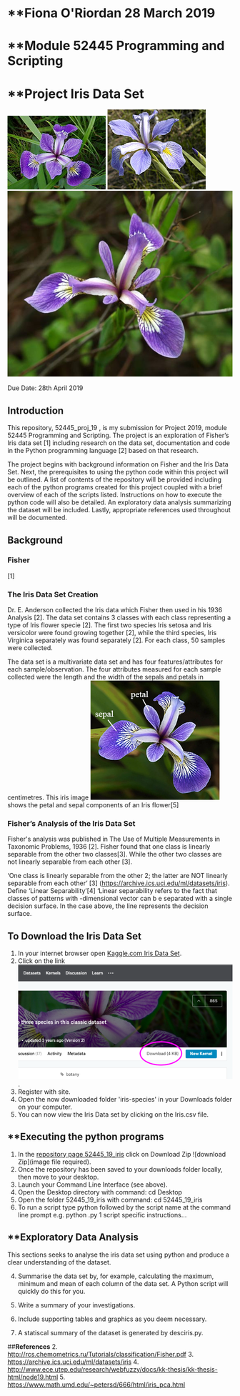 # **Fiona O'Riordan 28 March 2019
# **Module 52445 Programming and Scripting
# **Project Iris Data Set

![versicolor image](https://github.com/fionaoriordan/52445_19_iris/blob/master/220px-Iris_versicolor_3.jpg)
![virginica image](https://github.com/fionaoriordan/52445_19_iris/blob/master/220px-Iris_virginica.jpg)
![setosa image](https://github.com/fionaoriordan/52445_19_iris/blob/master/setosaimage.jpg)

Due Date: 28th April 2019

## **Introduction**
This repository, 52445_proj_19 , is my submission for Project 2019, module 52445 Programming and Scripting.  The project is an exploration of Fisher’s Iris data set [1] including research on the data set, documentation and code in the Python programming language [2] based on that research.  

The project begins with background information on Fisher and the Iris Data Set.  Next, the prerequisites to using the python code within this project will be outlined. A list of contents of the repository will be provided including each of the python programs created for this project coupled with a brief overview of each of the scripts listed.  Instructions on how to execute the python code will also be detailed.  An exploratory data analysis summarizing the dataset will be included.  Lastly, appropriate references used throughout will be documented.


## **Background**

### **Fisher**
[1]
### **The Iris Data Set Creation**
 Dr. E. Anderson collected the Iris data which Fisher then used in his 1936 Analysis [2].  The data set contains 3 classes with each class representing a type of Iris flower specie [2]. The first two species Iris setosa and Iris versicolor were found growing together [2], while the third species, Iris Virginica separately was found separately [2]. For each class, 50 samples were collected.

 The data set is a multivariate data set and has four features/attributes for each sample/observation. The four attributes measured for each sample collected were the length and the width of the sepals and petals in centimetres. This iris image ![Iris image](https://github.com/fionaoriordan/52445_19_iris/blob/master/iris_with_labels.jpg) 
 shows the petal and sepal components of an Iris flower[5]
 
 

### **Fisher’s Analysis of the Iris Data Set**
 Fisher's analysis was published in The Use of Multiple Measurements in Taxonomic Problems, 1936 [2].  Fisher found that one class is linearly separable from the other two classes[3]. While the other two classes are not linearly separable from each other [3].


‘One class is linearly separable from the other 2; the latter are NOT linearly separable from each other’ [3] (https://archive.ics.uci.edu/ml/datasets/iris).  Define ‘Linear Separability’[4]
‘Linear separability refers to the fact that classes of patterns with -dimensional vector  can b e separated with a single decision surface. In the case above, the line  represents the decision surface.


## **To Download the Iris Data Set**
1. In your internet browser open [Kaggle.com Iris Data Set](https://www.kaggle.com/uciml/iris). 
1. Click on the link ![Download4KB](https://github.com/fionaoriordan/52445_19_iris/blob/master/kaggleirisdownload.png).
1. Register with site.
1. Open the now downloaded folder 'iris-species' in your Downloads folder on your computer.
1. You can now view the Iris Data set by clicking on the Iris.csv file.

## **Executing the python programs

1. In the [repository page 52445_19_iris](https://github.com/fionaoriordan/52445_19_iris/blob/master/iris_with_labels.jpg) click on Download Zip ![download Zip](image file required).
1. Once the repository has been saved to your downloads folder locally, then move to your desktop.
1. Launch your Command Line Interface (see above).
1. Open the Desktop directory with command: cd Desktop
1. Open the folder 52445_19_iris with command: cd 52445_19_iris
1. To run a script type python followed by the script name at the command line prompt e.g. python .py
1  script specific instructions…

## **Exploratory Data Analysis

This sections seeks to analyse the iris data set using python and produce a clear understanding of the dataset.

4. Summarise the data set by, for example, calculating the maximum, minimum and mean of each column of the data set. A Python script will quickly do this for you.
5. Write a summary of your investigations.
6. Include supporting tables and graphics as you deem necessary.

1. A statiscal summary of the dataset is generated by desciris.py.






##**References**
2. http://rcs.chemometrics.ru/Tutorials/classification/Fisher.pdf
3. https://archive.ics.uci.edu/ml/datasets/iris
4. http://www.ece.utep.edu/research/webfuzzy/docs/kk-thesis/kk-thesis-html/node19.html
5. https://www.math.umd.edu/~petersd/666/html/iris_pca.html